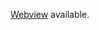 [Webview](https://healthcare-data-visualizationgit-ggtf8gueg86vmcqh6rrjnh.streamlit.app/) available.
